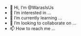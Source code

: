 - 👋 Hi, I’m @WarasIsUs
- 👀 I’m interested in ...
- 🌱 I’m currently learning ...
- 💞️ I’m looking to collaborate on ...
- 📫 How to reach me ...

<!---
WarasIsUs/WarasIsUs is a ✨ special ✨ repository because its `README.md` (this file) appears on your GitHub profile.
You can click the Preview link to take a look at your changes.
--->

